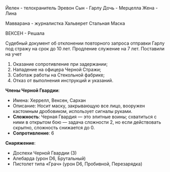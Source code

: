 Йелен - телохранитель Эревон
Сын - Гарлу 
Дочь - Мерцелла
Жена - Лина

Мавварана - журналистка 
Хальверет Стальная Маска 

ВЕКСЕН - Решала 

Судебный документ об отклонении повторного запроса отправки Гарлу под стражу на срок до 10 лет. Продление служение на 7 лет. Поставили на учет

1. Оказание сопротивление при задержании;
2. Нападение на офицера Черной Стражи;
3. Саботаж работы на Стекольной фабрике;
4. Отказ от выполнения инструкций и указаний.

**Члены Черной Гвардии**:

- Имена: Херрелл, Вексен, Сархан
- Описание: Носит маску, закрывающую все лицо, вооружен кастомным дробовиком, использует сигналы руками.
- **Сложность**: Черная Гвардия — это элитные воины; схватиться с ними в открытом бою — задача сложности 2, но если действовать скрытно, сложность снижается до 0.
- **Сопротивление**: 6

**Снаряжение**:

- Доспехи Черной Гвардии (3)
- Алебарда (урон D6, Брутальный)
- Пистолет типа «Грач» (урон D6, Пробивной, Перезарядка)